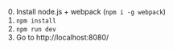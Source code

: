 0. Install node.js + webpack (`npm i -g webpack`)
1. `npm install`
2. `npm run dev`
3. Go to http://localhost:8080/